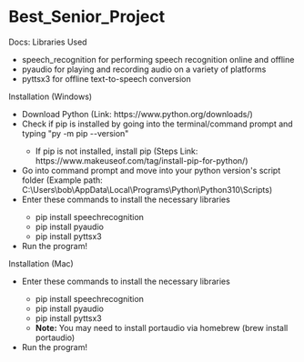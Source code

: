 # Best_Senior_Project

Docs:
Libraries Used
<ul>
    <li>speech_recognition for performing speech recognition online and offline</li>
    <li>pyaudio for playing and recording audio on a variety of platforms</li>
    <li>pyttsx3 for offline text-to-speech conversion</li>
</ul>

Installation (Windows)
<ul>
    <li>Download Python (Link: https://www.python.org/downloads/)</li>
<li>Check if pip is installed by going into the terminal/command prompt and typing "py -m pip --version"</li><ul><li>
        If pip is not installed, install pip (Steps Link: https://www.makeuseof.com/tag/install-pip-for-python/)</li></ul>
<li>Go into command prompt and move into your python version's script folder (Example path: C:\Users\bob\AppData\Local\Programs\Python\Python310\Scripts)</li>
    <li>Enter these commands to install the necessary libraries</li><ul>
    <li>pip install speechrecognition</li>
    <li>pip install pyaudio</li>
    <li>pip install pyttsx3</li>
    </ul>
    <li>Run the program!</li>
</ul>

Installation (Mac)
<ul>
    <li>Enter these commands to install the necessary libraries</li><ul>
    <li>pip install speechrecognition</li>
    <li>pip install pyaudio</li>
    <li>pip install pyttsx3</li>
    <li><strong>Note:</strong> You may need to install portaudio via homebrew (brew install portaudio)</li>
    </ul>
    <li>Run the program!</li>
</ul>
